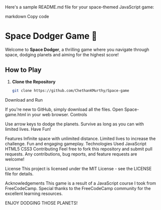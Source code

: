 Here's a sample README.md file for your space-themed JavaScript game:

markdown
Copy code
# Space Dodger Game 🚀

Welcome to **Space Dodger**, a thrilling game where you navigate through space, dodging planets and aiming for the highest score!

## How to Play

1. **Clone the Repository**
   ```bash
   git clone https://github.com/ChethanKMurthy/Space-game
Download and Run

If you're new to GitHub, simply download all the files.
Open Space-game.html in your web browser.
Controls

Use arrow keys to dodge the planets.
Survive as long as you can with limited lives.
Have Fun!


Features
Infinite space with unlimited distance.
Limited lives to increase the challenge.
Fun and engaging gameplay.
Technologies Used
JavaScript
HTML5
CSS3
Contributing
Feel free to fork this repository and submit pull requests. Any contributions, bug reports, and feature requests are welcome!

License
This project is licensed under the MIT License - see the LICENSE file for details.

Acknowledgements
This game is a result of a JavaScript course I took from FreeCodeCamp. Special thanks to the FreeCodeCamp community for the excellent learning resources.

ENJOY DODGING THOSE PLANETS!



